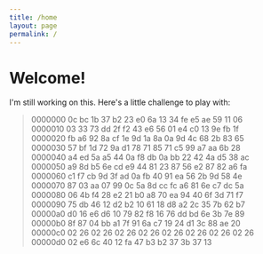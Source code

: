 ```yaml
---
title: /home
layout: page
permalink: /
---
```


# Welcome!

I'm still working on this. Here's a little challenge to play with:

> 0000000 0c bc 1b 37 b2 23 e0 6a 13 34 fe e5 ae 59 11 06  
> 0000010 03 33 73 dd 2f f2 43 e6 56 01 e4 c0 13 9e fb 1f  
> 0000020 fb a6 92 8a cf 1e 9d 1a 8a 0a 9d 4c 68 2b 83 65  
> 0000030 57 bf 1d 72 9a d1 78 71 85 71 c5 99 a7 aa 6b 28  
> 0000040 a4 ed 5a a5 44 0a f8 db 0a bb 22 42 4a d5 38 ac  
> 0000050 a9 8d b5 6e cd e9 44 81 23 87 56 e2 87 82 a6 fa  
> 0000060 c1 f7 cb 9d 3f ad 0a fb 40 91 ea 56 2b 9d 58 4e  
> 0000070 87 03 aa 07 99 0c 5a 8d cc fc a6 81 6e c7 dc 5a  
> 0000080 06 4b f4 28 e2 21 b0 a8 70 ea 94 40 6f 3d 71 f7  
> 0000090 75 db 46 12 d2 b2 10 61 18 d8 a2 2c 35 7b 62 b7  
> 00000a0 d0 16 e6 d6 10 79 82 f8 16 76 dd bd 6e 3b 7e 89  
> 00000b0 8f 87 04 bb a1 7f 91 6a c7 19 24 d1 3c 88 ae 20  
> 00000c0 02 26 02 26 02 26 02 26 02 26 02 26 02 26 02 26  
> 00000d0 02 e6 6c 40 12 fa 47 b3 b2 37 3b 37 13  
